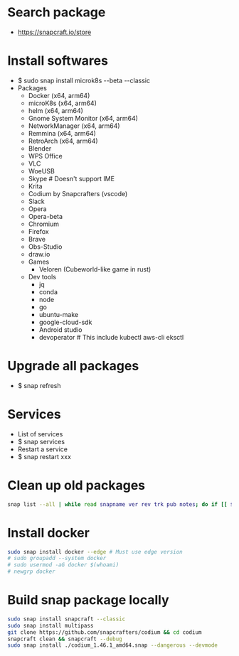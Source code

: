 Search package
======
* https://snapcraft.io/store

Install softwares
=====
* $ sudo snap install microk8s --beta --classic
* Packages
    * Docker (x64, arm64)
    * microK8s (x64, arm64)
    * helm (x64, arm64)
    * Gnome System Monitor (x64, arm64)
    * NetworkManager (x64, arm64)
    * Remmina (x64, arm64)
    * RetroArch (x64, arm64)
    * Blender
    * WPS Office
    * VLC
    * WoeUSB
    * Skype # Doesn't support IME
    * Krita
    * Codium by Snapcrafters (vscode)
    * Slack
    * Opera
    * Opera-beta
    * Chromium
    * Firefox
    * Brave
    * Obs-Studio
    * draw.io
    * Games
        * Veloren (Cubeworld-like game in rust)
    * Dev tools
        * jq
        * conda
        * node
        * go
        * ubuntu-make
        * google-cloud-sdk
        * Android studio
        * devoperator # This include kubectl aws-cli eksctl


Upgrade all packages
=====
* $ snap refresh

Services
=====
* List of services
* $ snap services
* Restart a service
* $ snap restart xxx

Clean up old packages
=====
```sh
snap list --all | while read snapname ver rev trk pub notes; do if [[ $notes = *disabled* ]]; then sudo snap remove "$snapname" --revision="$rev"; fi; done
```

Install docker
=====
```sh
sudo snap install docker --edge # Must use edge version
# sudo groupadd --system docker
# sudo usermod -aG docker $(whoami)
# newgrp docker
```

Build snap package locally
=====
```sh
sudo snap install snapcraft --classic
sudo snap install multipass
git clone https://github.com/snapcrafters/codium && cd codium
snapcraft clean && snapcraft --debug
sudo snap install ./codium_1.46.1_amd64.snap --dangerous --devmode
```
